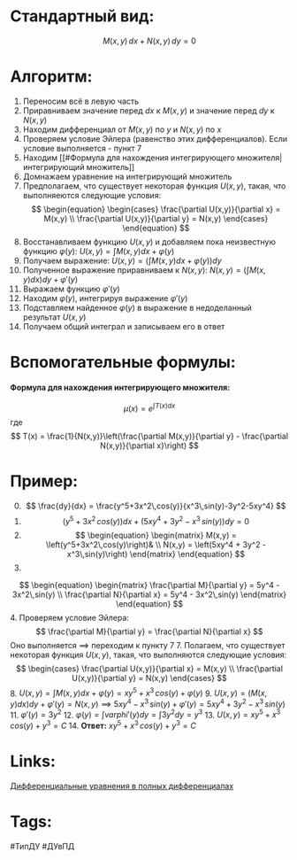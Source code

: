 # Стандартный вид:
$$ M(x,y)\,dx + N(x,y)\,dy = 0 $$

# Алгоритм:
1. Переносим всё в левую часть
2. Приравниваем значение перед $dx$ к $M(x, y)$ и значение перед $dy$ к $N(x, y)$
3. Находим дифференциал от $M(x,y)$ по $y$ и $N(x,y)$ по $x$
4. Проверяем условие Эйлера (равенство этих дифференциалов). Если условие выполняется - пункт 7
5. Находим [[#Формула для нахождения интегрирующего множителя|интегрирующий множитель]]
6. Домнажаем уравнение на интегрирующий множитель
7. Предполагаем, что существует некоторая функция $U(x,y)$, такая, что выполняеются следующие условия:
$$
\begin{equation}
 \begin{cases}
   \frac{\partial U(x,y)}{\partial x} = M(x,y) \\
   \frac{\partial U(x,y)}{\partial y} = N(x,y)
 \end{cases}
\end{equation}
$$
8. Восстанавливаем функцию $U(x,y)$ и добавляем пока неизвестную функцию $\varphi(y)$:  $U(x,y) = \int M(x,y)dx + \varphi(y)$
9. Получаем выражение: $U(x,y) = \left(\int M(x,y)dx + \varphi(y)\right)dy$
10. Полученное выражение приравниваем к $N(x,y)$: $N(x,y) = \left(\int M(x,y)dx\right)dy + \varphi'(y)$
11. Выражаем функцию $\varphi'(y)$ 
12. Находим $\varphi(y)$, интегрируя выражение $\varphi'(y)$
13. Подставляем найденное $\varphi(y)$ в выражение в недоделанный результат $U(x,y)$
14. Получаем общий интеграл и записываем его в ответ

# Вспомогательные формулы:
#### Формула для нахождения интегрирующего множителя:
$$ \mu(x) = e^{\int T(x)dx} $$ где $$ T(x) = \frac{1}{N(x,y)}\left(\frac{\partial M(x,y)}{\partial y} - \frac{\partial N(x,y)}{\partial x}\right) $$

# Пример:
0. $$ \frac{dy}{dx} = \frac{y^5+3x^2\,cos(y)}{x^3\,sin(y)-3y^2-5xy^4} $$
1. $$ \left(y^5+3x^2\,cos(y)\right)dx + \left(5xy^4 + 3y^2 - x^3\,sin(y)\right)dy = 0 $$
2. $$ 
\begin{equation}
 \begin{matrix}
  M(x,y) = \left(y^5+3x^2\,cos(y)\right)& \\
  N(x,y) = \left(5xy^4 + 3y^2 - x^3\,sin(y)\right)
 \end{matrix}
\end{equation}
$$
3. 
$$
\begin{equation}
 \begin{matrix}
  \frac{\partial M}{\partial y} = 5y^4 - 3x^2\,sin(y) \\
  \frac{\partial N}{\partial x} = 5y^4 - 3x^2\,sin(y) 
 \end{matrix}
\end{equation}
$$
4. Проверяем условие Эйлера: $$ \frac{\partial M}{\partial y} = \frac{\partial N}{\partial x} $$Оно выполняется $\implies$ переходим к пункту 7
7.  Полагаем, что существует некоторая функция $U(x,y)$, такая, что выполняются следующие условия:
$$
\begin{cases}
 \frac{\partial U(x,y)}{\partial x} = M(x,y) \\
 \frac{\partial U(x,y)}{\partial y} = N(x,y)
\end{cases}
$$
8. $U(x,y) = \int M(x,y)dx + \varphi(y) = xy^5 +x^3\,cos(y) + \varphi(y)$
9. $U(x,y) = \left(M(x,y)dx\right)dy + \varphi'(y) = N(x,y) \implies 5xy^4 - x^3\,sin(y) + \varphi'(y) = 5xy^4 + 3y^2 - x^3\,sin(y)$
11. $\varphi'(y) = 3y^2$
12. $\varphi(y) = \int varphi'(y)dy = \int 3y^2dy = y^3$
13. $U(x,y) = xy^5 +x^3\,cos(y) + y^3 = C$
14. __Ответ:__ $xy^5 + x^3\,cos(y) + y^3 = C$

# Links:
[Дифференциальные уравнения в полных дифференциалах](http://mathprofi.ru/differencialnye_uravnenija_v_polnyh_differencialah.html)

# Tags:
#ТипДУ 
#ДУвПД
